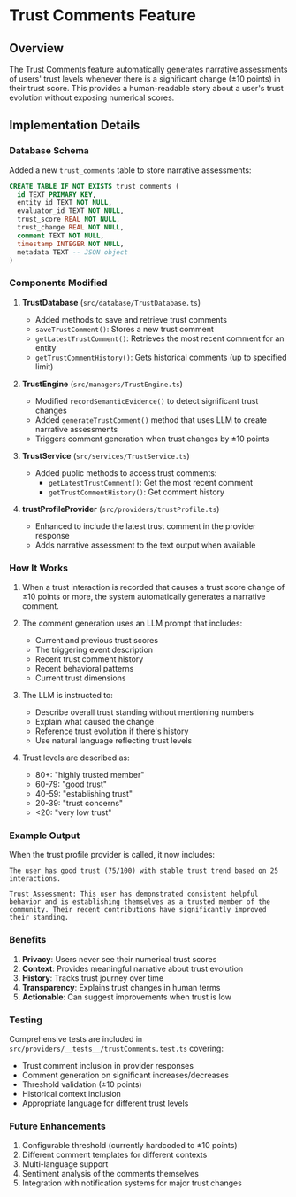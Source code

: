 # Trust Comments Feature

## Overview

The Trust Comments feature automatically generates narrative assessments of users' trust levels whenever there is a significant change (±10 points) in their trust score. This provides a human-readable story about a user's trust evolution without exposing numerical scores.

## Implementation Details

### Database Schema

Added a new `trust_comments` table to store narrative assessments:

```sql
CREATE TABLE IF NOT EXISTS trust_comments (
  id TEXT PRIMARY KEY,
  entity_id TEXT NOT NULL,
  evaluator_id TEXT NOT NULL,
  trust_score REAL NOT NULL,
  trust_change REAL NOT NULL,
  comment TEXT NOT NULL,
  timestamp INTEGER NOT NULL,
  metadata TEXT -- JSON object
)
```

### Components Modified

1. **TrustDatabase** (`src/database/TrustDatabase.ts`)
   - Added methods to save and retrieve trust comments
   - `saveTrustComment()`: Stores a new trust comment
   - `getLatestTrustComment()`: Retrieves the most recent comment for an entity
   - `getTrustCommentHistory()`: Gets historical comments (up to specified limit)

2. **TrustEngine** (`src/managers/TrustEngine.ts`)
   - Modified `recordSemanticEvidence()` to detect significant trust changes
   - Added `generateTrustComment()` method that uses LLM to create narrative assessments
   - Triggers comment generation when trust changes by ±10 points

3. **TrustService** (`src/services/TrustService.ts`)
   - Added public methods to access trust comments:
     - `getLatestTrustComment()`: Get the most recent comment
     - `getTrustCommentHistory()`: Get comment history

4. **trustProfileProvider** (`src/providers/trustProfile.ts`)
   - Enhanced to include the latest trust comment in the provider response
   - Adds narrative assessment to the text output when available

### How It Works

1. When a trust interaction is recorded that causes a trust score change of ±10 points or more, the system automatically generates a narrative comment.

2. The comment generation uses an LLM prompt that includes:
   - Current and previous trust scores
   - The triggering event description
   - Recent trust comment history
   - Recent behavioral patterns
   - Current trust dimensions

3. The LLM is instructed to:
   - Describe overall trust standing without mentioning numbers
   - Explain what caused the change
   - Reference trust evolution if there's history
   - Use natural language reflecting trust levels

4. Trust levels are described as:
   - 80+: "highly trusted member"
   - 60-79: "good trust"
   - 40-59: "establishing trust"
   - 20-39: "trust concerns"
   - <20: "very low trust"

### Example Output

When the trust profile provider is called, it now includes:

```
The user has good trust (75/100) with stable trust trend based on 25 interactions.

Trust Assessment: This user has demonstrated consistent helpful behavior and is establishing themselves as a trusted member of the community. Their recent contributions have significantly improved their standing.
```

### Benefits

1. **Privacy**: Users never see their numerical trust scores
2. **Context**: Provides meaningful narrative about trust evolution
3. **History**: Tracks trust journey over time
4. **Transparency**: Explains trust changes in human terms
5. **Actionable**: Can suggest improvements when trust is low

### Testing

Comprehensive tests are included in `src/providers/__tests__/trustComments.test.ts` covering:
- Trust comment inclusion in provider responses
- Comment generation on significant increases/decreases
- Threshold validation (±10 points)
- Historical context inclusion
- Appropriate language for different trust levels

### Future Enhancements

1. Configurable threshold (currently hardcoded to ±10 points)
2. Different comment templates for different contexts
3. Multi-language support
4. Sentiment analysis of the comments themselves
5. Integration with notification systems for major trust changes 